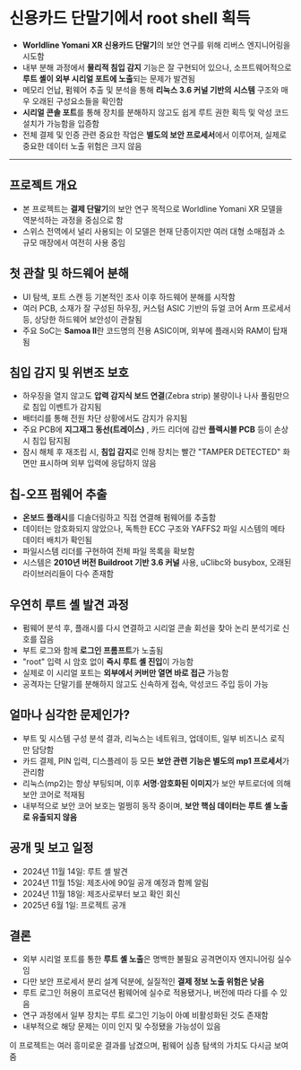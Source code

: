 # 신용카드 단말기에서 root shell 획득


* **Worldline Yomani XR 신용카드 단말기**의 보안 연구를 위해 리버스 엔지니어링을 시도함
* 내부 분해 과정에서 **물리적 침입 감지** 기능은 잘 구현되어 있으나, 소프트웨어적으로 **루트 셸이 외부 시리얼 포트에 노출**되는 문제가 발견됨
* 메모리 언납, 펌웨어 추출 및 분석을 통해 **리눅스 3.6 커널 기반의 시스템** 구조와 매우 오래된 구성요소들을 확인함
* **시리얼 콘솔 포트**를 통해 장치를 분해하지 않고도 쉽게 루트 권한 획득 및 악성 코드 설치가 가능함을 입증함
* 전체 결제 및 인증 관련 중요한 작업은 **별도의 보안 프로세서**에서 이루어져, 실제로 중요한 데이터 노출 위험은 크지 않음

---

프로젝트 개요
-------

* 본 프로젝트는 **결제 단말기**의 보안 연구 목적으로 Worldline Yomani XR 모델을 역분석하는 과정을 중심으로 함
* 스위스 전역에서 널리 사용되는 이 모델은 현재 단종이지만 여러 대형 소매점과 소규모 매장에서 여전히 사용 중임

첫 관찰 및 하드웨어 분해
--------------

* UI 탐색, 포트 스캔 등 기본적인 조사 이후 하드웨어 분해를 시작함
* 여러 PCB, 소재가 잘 구성된 하우징, 커스텀 ASIC 기반의 듀얼 코어 Arm 프로세서 등, 상당한 하드웨어 보안성이 관찰됨
* 주요 SoC는 **Samoa II**란 코드명의 전용 ASIC이며, 외부에 플래시와 RAM이 탑재됨

침입 감지 및 위변조 보호
--------------

* 하우징을 열지 않고도 **압력 감지식 보드 연결**(Zebra strip) 불량이나 나사 풀림만으로 침입 이벤트가 감지됨
* 배터리를 통해 전원 차단 상황에서도 감지가 유지됨
* 주요 PCB에 **지그재그 동선(트레이스)** , 카드 리더에 감싼 **플렉시블 PCB** 등이 손상 시 침입 탐지됨
* 잠시 해체 후 재조립 시, **침입 감지**로 인해 장치는 빨간 "TAMPER DETECTED" 화면만 표시하며 외부 입력에 응답하지 않음

칩-오프 펌웨어 추출
-----------

* **온보드 플래시**를 디솔더링하고 직접 연결해 펌웨어를 추출함
* 데이터는 암호화되지 않았으나, 독특한 ECC 구조와 YAFFS2 파일 시스템의 메타데이터 배치가 확인됨
* 파일시스템 리더를 구현하여 전체 파일 목록을 확보함
* 시스템은 **2010년 버전 Buildroot 기반 3.6 커널** 사용, uClibc와 busybox, 오래된 라이브러리들이 다수 존재함

우연히 루트 셸 발견 과정
--------------

* 펌웨어 분석 후, 플래시를 다시 연결하고 시리얼 콘솔 회선을 찾아 논리 분석기로 신호를 잡음
* 부트 로그와 함께 **로그인 프롬프트**가 노출됨
* "root" 입력 시 암호 없이 **즉시 루트 셸 진입**이 가능함
* 실제로 이 시리얼 포트는 **외부에서 커버만 열면 바로 접근** 가능함
* 공격자는 단말기를 분해하지 않고도 신속하게 접속, 악성코드 주입 등이 가능

얼마나 심각한 문제인가?
-------------

* 부트 및 시스템 구성 분석 결과, 리눅스는 네트워크, 업데이트, 일부 비즈니스 로직만 담당함
* 카드 결제, PIN 입력, 디스플레이 등 모든 **보안 관련 기능은 별도의 mp1 프로세서**가 관리함
* 리눅스(mp2)는 항상 부팅되며, 이후 **서명·암호화된 이미지**가 보안 부트로더에 의해 보안 코어로 적재됨
* 내부적으로 보안 코어 보호는 멀쩡히 동작 중이며, **보안 핵심 데이터는 루트 셸 노출로 유출되지 않음**

공개 및 보고 일정
----------

* 2024년 11월 14일: 루트 셸 발견
* 2024년 11월 15일: 제조사에 90일 공개 예정과 함께 알림
* 2024년 11월 18일: 제조사로부터 보고 확인 회신
* 2025년 6월 1일: 프로젝트 공개

결론
--

* 외부 시리얼 포트를 통한 **루트 셸 노출**은 명백한 불필요 공격면이자 엔지니어링 실수임
* 다만 보안 프로세서 분리 설계 덕분에, 실질적인 **결제 정보 노출 위험은 낮음**
* 루트 로그인 허용이 프로덕션 펌웨어에 실수로 적용됐거나, 버전에 따라 다를 수 있음
* 연구 과정에서 일부 장치는 루트 로그인 기능이 아예 비활성화된 것도 존재함
* 내부적으로 해당 문제는 이미 인지 및 수정됐을 가능성이 있음

이 프로젝트는 여러 흥미로운 결과를 남겼으며, 펌웨어 심층 탐색의 가치도 다시금 보여줌

